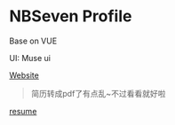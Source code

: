 # NBSeven Profile
Base on VUE

UI: Muse ui

[Website](https://htmlpreview.github.io/?https://github.com/NBSeven/NBSeven-Profile/blob/master/dist/index.html#/personal)

>简历转成pdf了有点乱~不过看看就好啦

[resume](https://github.com/NBSeven/NBSeven-Profile/blob/master/public/resume.pdf)
